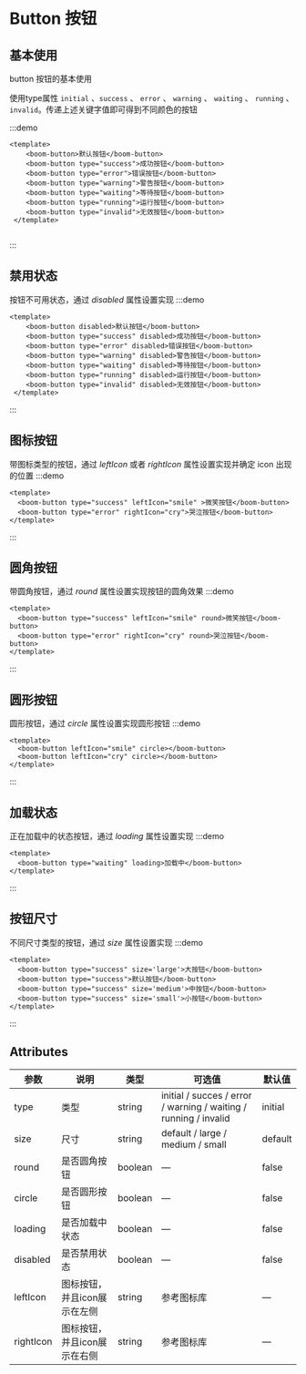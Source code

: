 # Button 按钮

## 基本使用

button 按钮的基本使用


使用type属性  `initial` 、`success` 、 `error` 、 `warning` 、 `waiting` 、 `running` 、 `invalid`。传递上述关键字值即可得到不同颜色的按钮


:::demo
```vue
<template>
    <boom-button>默认按钮</boom-button>
    <boom-button type="success">成功按钮</boom-button>
    <boom-button type="error">错误按钮</boom-button>
    <boom-button type="warning">警告按钮</boom-button>
    <boom-button type="waiting">等待按钮</boom-button>
    <boom-button type="running">运行按钮</boom-button>
    <boom-button type="invalid">无效按钮</boom-button>
 </template>
 
```
:::

## 禁用状态

按钮不可用状态，通过 *disabled* 属性设置实现
:::demo
```vue
<template>
    <boom-button disabled>默认按钮</boom-button>
    <boom-button type="success" disabled>成功按钮</boom-button>
    <boom-button type="error" disabled>错误按钮</boom-button>
    <boom-button type="warning" disabled>警告按钮</boom-button>
    <boom-button type="waiting" disabled>等待按钮</boom-button>
    <boom-button type="running" disabled>运行按钮</boom-button>
    <boom-button type="invalid" disabled>无效按钮</boom-button>
 </template>
```
:::

## 图标按钮

带图标类型的按钮，通过 *leftIcon* 或者 *rightIcon* 属性设置实现并确定 icon 出现的位置
:::demo
```vue
<template>
  <boom-button type="success" leftIcon="smile" >微笑按钮</boom-button>
  <boom-button type="error" rightIcon="cry">哭泣按钮</boom-button>
</template>
```
:::

## 圆角按钮

带圆角按钮，通过 *round* 属性设置实现按钮的圆角效果
:::demo
```vue
<template>
  <boom-button type="success" leftIcon="smile" round>微笑按钮</boom-button>
  <boom-button type="error" rightIcon="cry" round>哭泣按钮</boom-button>
</template>
```
:::

## 圆形按钮

圆形按钮，通过 *circle* 属性设置实现圆形按钮
:::demo
```vue
<template>
  <boom-button leftIcon="smile" circle></boom-button>
  <boom-button leftIcon="cry" circle></boom-button>
</template>
```
:::

## 加载状态

正在加载中的状态按钮，通过 *loading* 属性设置实现
:::demo
```vue
<template>
  <boom-button type="waiting" loading>加载中</boom-button>
</template>
```
:::

## 按钮尺寸

不同尺寸类型的按钮，通过 *size* 属性设置实现
:::demo
```vue
<template>
  <boom-button type="success" size='large'>大按钮</boom-button>
  <boom-button type="success">默认按钮</boom-button>
  <boom-button type="success" size='medium'>中按钮</boom-button>
  <boom-button type="success" size='small'>小按钮</boom-button>
</template>
```
:::
## Attributes

| 参数      | 说明                         | 类型    | 可选值                                                       | 默认值 |
| --------- | ---------------------------- | ------- | ------------------------------------------------------------ | ------ |
| type      | 类型                         | string  | initial / succes / error /  warning / waiting / running / invalid | initial      |
| size      | 尺寸                         | string  | default / large / medium / small                                       | default      |
| round     | 是否圆角按钮                 | boolean | —                                                            | false  |
| circle    | 是否圆形按钮                 | boolean | —                                                            | false  |
| loading   | 是否加载中状态               | boolean | —                                                            | false  |
| disabled  | 是否禁用状态                 | boolean | —                                                            | false  |
| leftIcon  | 图标按钮，并且icon展示在左侧 | string  | 参考图标库                                                   | —      |
| rightIcon | 图标按钮，并且icon展示在右侧 | string  | 参考图标库                                                   | —      |
